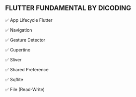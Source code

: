## FLUTTER FUNDAMENTAL BY DICODING

✅ App Lifecycle Flutter

✅ Navigation

✅ Gesture Detector

✅ Cupertino

✅ Sliver

✅ Shared Preference

✅ Sqflite

✅ File (Read-Write)

